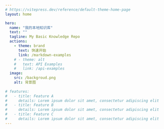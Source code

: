 ```yaml
---
# https://vitepress.dev/reference/default-theme-home-page
layout: home

hero:
  name: "我的本地知识库"
  text: ""
  tagline: My Basic Knowledge Repo
  actions:
    - theme: brand
      text: 快速开始
      link: /markdown-examples
    # - theme: alt
    #   text: API Examples
    #   link: /api-examples
  image:
    src: /backgroud.png
    alt: 背景图
 
# features:
#   - title: Feature A
#     details: Lorem ipsum dolor sit amet, consectetur adipiscing elit
#   - title: Feature B
#     details: Lorem ipsum dolor sit amet, consectetur adipiscing elit
#   - title: Feature C
#     details: Lorem ipsum dolor sit amet, consectetur adipiscing elit
---
```


